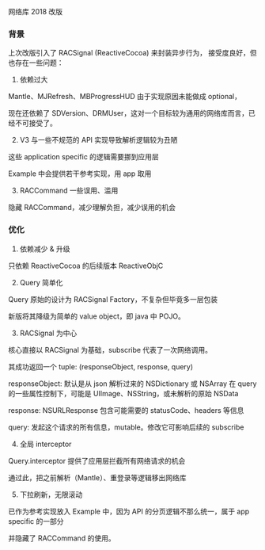 

网络库 2018 改版

### 背景

上次改版引入了 RACSignal (ReactiveCocoa) 来封装异步行为，
接受度良好，但也存在一些问题：

1. 依赖过大

Mantle、MJRefresh、MBProgressHUD 由于实现原因未能做成 optional，

现在还依赖了 SDVersion、DRMUser，这对一个目标较为通用的网络库而言，已经不可接受了。

2. V3 与一些不规范的 API 实现导致解析逻辑较为丑陋

这些 application specific 的逻辑需要挪到应用层

Example 中会提供若干参考实现，用 app 取用

3. RACCommand 一些误用、滥用

隐藏 RACCommand，减少理解负担，减少误用的机会

### 优化

1. 依赖减少 & 升级

只依赖 ReactiveCocoa 的后续版本 ReactiveObjC

2. Query 简单化

Query 原始的设计为 RACSignal Factory，不复杂但毕竟多一层包装

新版将其降级为简单的 value object，即 java 中 POJO。

3. RACSignal 为中心

核心直接以 RACSignal 为基础，subscribe 代表了一次网络调用。

其成功返回一个 tuple: (responseObject, response, query)

responseObject: 默认是从 json 解析过来的 NSDictionary 或 NSArray
    在 query 的一些属性控制下，可能是 UIImage、NSString，或未解析的原始 NSData

response: NSURLResponse 包含可能需要的 statusCode、headers 等信息

query: 发起这个请求的所有信息，mutable。修改它可影响后续的 subscribe

4. 全局 interceptor

Query.interceptor 提供了应用层拦截所有网络请求的机会

通过此，把之前解析（Mantle）、重登录等逻辑移出网络库

5. 下拉刷新，无限滚动

已作为参考实现放入 Example 中，因为 API 的分页逻辑不那么统一，属于 app specific 的一部分

并隐藏了 RACCommand 的使用。


